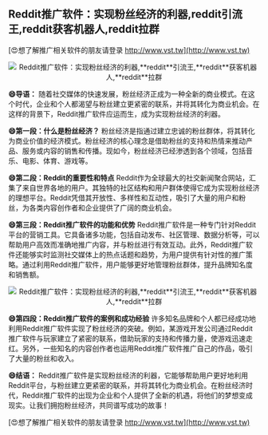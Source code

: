 ## **Reddit推广软件：实现粉丝经济的利器,**reddit**引流王,**reddit**获客机器人,**reddit**拉群**

[😍想了解推广相关软件的朋友请登录 http://www.vst.tw](http://www.vst.tw)

 <center><img src="https://vst.tw/MP4/tuiguang/png/8.png" alt="Reddit推广软件：实现粉丝经济的利器,**reddit**引流王,**reddit**获客机器人,**reddit**拉群"></center>

**😄导语：**
随着社交媒体的快速发展，粉丝经济正成为一种全新的商业模式。在这个时代，企业和个人都渴望与粉丝建立更紧密的联系，并将其转化为商业机会。在这样的背景下，Reddit推广软件应运而生，成为实现粉丝经济的利器。

**😄第一段：什么是粉丝经济？**
粉丝经济是指通过建立忠诚的粉丝群体，将其转化为商业价值的经济模式。粉丝经济的核心理念是借助粉丝的支持和热情来推动产品、服务或内容的销售和传播。现如今，粉丝经济已经渗透到各个领域，包括音乐、电影、体育、游戏等。

**😄第二段：Reddit的重要性和特点**
Reddit作为全球最大的社交新闻聚合网站，汇集了来自世界各地的用户。其独特的社区结构和用户群体使得它成为实现粉丝经济的理想平台。Reddit凭借其开放性、多样性和互动性，吸引了大量的用户和粉丝，为各类内容创作者和企业提供了广阔的商业机会。

**😄第三段：Reddit推广软件的功能和优势**
Reddit推广软件是一种专门针对Reddit平台的营销工具。它具备诸多功能，包括自动发布、社区管理、数据分析等，可以帮助用户高效而准确地推广内容，并与粉丝进行有效互动。此外，Reddit推广软件还能够实时监测社交媒体上的热点话题和趋势，为用户提供有针对性的推广策略。通过利用Reddit推广软件，用户能够更好地管理粉丝群体，提升品牌知名度和销售额。

 <center><img src="https://vst.tw/MP4/tuiguang/png/6.png" alt="Reddit推广软件：实现粉丝经济的利器,**reddit**引流王,**reddit**获客机器人,**reddit**拉群"></center>

**😄第四段：Reddit推广软件的案例和成功经验**
许多知名品牌和个人都已经成功地利用Reddit推广软件实现了粉丝经济的突破。例如，某游戏开发公司通过Reddit推广软件与玩家建立了紧密的联系，借助玩家的支持和传播力量，使游戏迅速走红。另外，一些知名的内容创作者也运用Reddit推广软件推广自己的作品，吸引了大量的粉丝和收入。

**😄结语：**
Reddit推广软件是实现粉丝经济的利器，它能够帮助用户更好地利用Reddit平台，与粉丝建立更紧密的联系，并将其转化为商业机会。在粉丝经济时代，Reddit推广软件的出现为企业和个人提供了全新的机遇，将他们的梦想变成现实。让我们拥抱粉丝经济，共同谱写成功的故事！

[😍想了解推广相关软件的朋友请登录 http://www.vst.tw](http://www.vst.tw)



